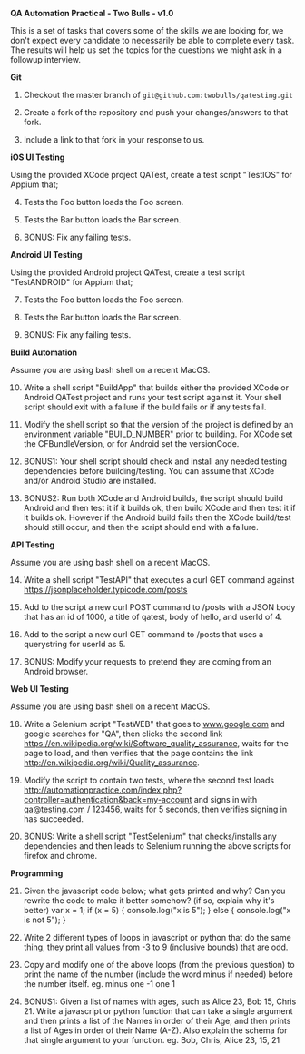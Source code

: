 **QA Automation Practical - Two Bulls - v1.0**

This is a set of tasks that covers some of the skills we are looking for, we don't expect every candidate to necessarily be able to complete every task. The results will help us set the topics for the questions we might ask in a followup interview.

**Git**

1. Checkout the master branch of `git@github.com:twobulls/qatesting.git`

2. Create a fork of the repository and push your changes/answers to that fork.

3. Include a link to that fork in your response to us.

**iOS UI Testing**

Using the provided XCode project QATest, create a test script "TestIOS" for Appium that;

4.  Tests the Foo button loads the Foo screen.

5.  Tests the Bar button loads the Bar screen.

6.  BONUS: Fix any failing tests.

**Android UI Testing**

Using the provided Android project QATest, create a test script "TestANDROID" for Appium that;

7.  Tests the Foo button loads the Foo screen.

8.  Tests the Bar button loads the Bar screen.

9.  BONUS: Fix any failing tests.

**Build Automation**

Assume you are using bash shell on a recent MacOS.

10. Write a shell script "BuildApp" that builds either the provided XCode or Android QATest project and runs your test script against it. Your shell script should exit with a failure if the build fails or if any tests fail.

11. Modify the shell script so that the version of the project is defined by an environment variable "BUILD_NUMBER" prior to building. For XCode set the CFBundleVersion, or for Android set the versionCode.

12. BONUS1: Your shell script should check and install any needed testing dependencies before building/testing. You can assume that XCode and/or Android Studio are installed.

13. BONUS2: Run both XCode and Android builds, the script should build Android and then test it if it builds ok, then build XCode and then test it if it builds ok. However if the Android build fails then the XCode build/test should still occur, and then the script should end with a failure.

**API Testing**

Assume you are using bash shell on a recent MacOS.

14. Write a shell script "TestAPI" that executes a curl GET command against https://jsonplaceholder.typicode.com/posts

15. Add to the script a new curl POST command to /posts with a JSON body that has an id of 1000, a title of qatest, body of hello, and userId of 4.

16. Add to the script a new curl GET command to /posts that uses a querystring for userId as 5.

17. BONUS: Modify your requests to pretend they are coming from an Android browser.

**Web UI Testing**

Assume you are using bash shell on a recent MacOS.

18. Write a Selenium script "TestWEB" that goes to www.google.com and google searches for "QA", then clicks the second link https://en.wikipedia.org/wiki/Software_quality_assurance, waits for the page to load, and then verifies that the page contains the link http://en.wikipedia.org/wiki/Quality_assurance.

19. Modify the script to contain two tests, where the second test loads http://automationpractice.com/index.php?controller=authentication&back=my-account and signs in with qa@testing.com / 123456, waits for 5 seconds, then verifies signing in has succeeded.

20. BONUS: Write a shell script "TestSelenium" that checks/installs any dependencies and then leads to Selenium running the above scripts for firefox and chrome.

**Programming**

21. Given the javascript code below; what gets printed and why? Can you rewrite the code to make it better somehow? (if so, explain why it's better)
    var x = 1;
    if (x = 5) {
    	console.log("x is 5");
    } else {
    	console.log("x is not 5");
    }

22. Write 2 different types of loops in javascript or python that do the same thing, they print all values from -3 to 9 (inclusive bounds) that are odd.

23. Copy and modify one of the above loops (from the previous question) to print the name of the number (include the word minus if needed) before the number itself. eg.
    minus one -1
    one 1

24. BONUS1: Given a list of names with ages, such as Alice 23, Bob 15, Chris 21. Write a javascript or python function that can take a single argument and then prints a list of the Names in order of their Age, and then prints a list of Ages in order of their Name (A-Z).  Also explain the schema for that single argument to your function. eg.
    Bob, Chris, Alice
    23, 15, 21
